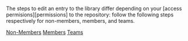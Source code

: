 The steps to edit an entry to the library differ depending on your [access permisions][permissions] to the repository: follow the following steps respectively for non-members, members, and teams.

<div class="ui secondary pointing menu">
  <div class="right menu">
    <a href="/docs/tutorials/edit-content/" {% if page.tab == "non-members" %} class="item active" {% else %} class="item" {% endif %}><i class="icon circle thin"></i> Non-Members</a>
    <a href="/docs/tutorials/edit-content/members/" {% if page.tab == "members" %} class="item active" {% else %} class="item" {% endif %}><i class="icon circle"></i> Members</a>
    <a href="/docs/tutorials/edit-content/teams/" {% if page.tab == "teams" %} class="item active" {% else %} class="item" {% endif %}><i class="icon asterisk"></i> Teams</a>
  </div>
</div>

